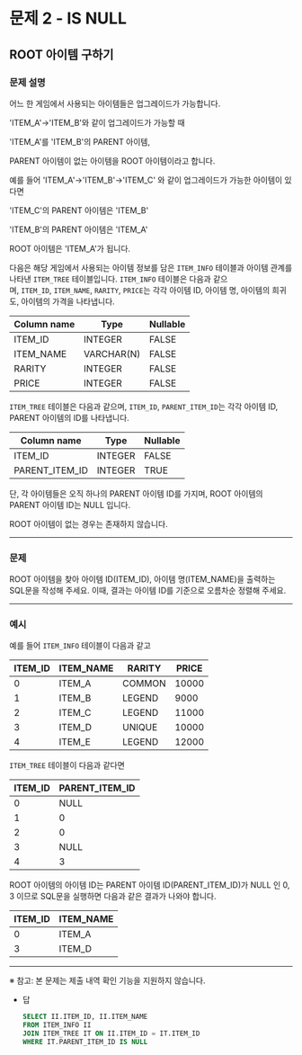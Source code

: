 # 문제 2 - IS NULL

## ROOT 아이템 구하기

### **문제 설명**

어느 한 게임에서 사용되는 아이템들은 업그레이드가 가능합니다.

'ITEM_A'->'ITEM_B'와 같이 업그레이드가 가능할 때

'ITEM_A'를 'ITEM_B'의 PARENT 아이템,

PARENT 아이템이 없는 아이템을 ROOT 아이템이라고 합니다.

예를 들어 'ITEM_A'->'ITEM_B'->'ITEM_C' 와 같이 업그레이드가 가능한 아이템이 있다면

'ITEM_C'의 PARENT 아이템은 'ITEM_B'

'ITEM_B'의 PARENT 아이템은 'ITEM_A'

ROOT 아이템은 'ITEM_A'가 됩니다.

다음은 해당 게임에서 사용되는 아이템 정보를 담은 `ITEM_INFO` 테이블과 아이템 관계를 나타낸 `ITEM_TREE` 테이블입니다. `ITEM_INFO` 테이블은 다음과 같으며, `ITEM_ID`, `ITEM_NAME`, `RARITY`, `PRICE`는 각각 아이템 ID, 아이템 명, 아이템의 희귀도, 아이템의 가격을 나타냅니다.

| Column name | Type | Nullable |
| --- | --- | --- |
| ITEM_ID | INTEGER | FALSE |
| ITEM_NAME | VARCHAR(N) | FALSE |
| RARITY | INTEGER | FALSE |
| PRICE | INTEGER | FALSE |

`ITEM_TREE` 테이블은 다음과 같으며, `ITEM_ID`, `PARENT_ITEM_ID`는 각각 아이템 ID, PARENT 아이템의 ID를 나타냅니다.

| Column name | Type | Nullable |
| --- | --- | --- |
| ITEM_ID | INTEGER | FALSE |
| PARENT_ITEM_ID | INTEGER | TRUE |

단, 각 아이템들은 오직 하나의 PARENT 아이템 ID를 가지며, ROOT 아이템의 PARENT 아이템 ID는 NULL 입니다.

ROOT 아이템이 없는 경우는 존재하지 않습니다.

---

### 문제

ROOT 아이템을 찾아 아이템 ID(ITEM_ID), 아이템 명(ITEM_NAME)을 출력하는 SQL문을 작성해 주세요. 이때, 결과는 아이템 ID를 기준으로 오름차순 정렬해 주세요.

---

### 예시

예를 들어 `ITEM_INFO` 테이블이 다음과 같고

| ITEM_ID | ITEM_NAME | RARITY | PRICE |
| --- | --- | --- | --- |
| 0 | ITEM_A | COMMON | 10000 |
| 1 | ITEM_B | LEGEND | 9000 |
| 2 | ITEM_C | LEGEND | 11000 |
| 3 | ITEM_D | UNIQUE | 10000 |
| 4 | ITEM_E | LEGEND | 12000 |

`ITEM_TREE` 테이블이 다음과 같다면

| ITEM_ID | PARENT_ITEM_ID |
| --- | --- |
| 0 | NULL |
| 1 | 0 |
| 2 | 0 |
| 3 | NULL |
| 4 | 3 |

ROOT 아이템의 아이템 ID는 PARENT 아이템 ID(PARENT_ITEM_ID)가 NULL 인 0, 3 이므로 SQL문을 실행하면 다음과 같은 결과가 나와야 합니다.

| ITEM_ID | ITEM_NAME |
| --- | --- |
| 0 | ITEM_A |
| 3 | ITEM_D |

---

※ 참고: 본 문제는 제출 내역 확인 기능을 지원하지 않습니다.

- 답
    
    ```sql
    SELECT II.ITEM_ID, II.ITEM_NAME
    FROM ITEM_INFO II
    JOIN ITEM_TREE IT ON II.ITEM_ID = IT.ITEM_ID
    WHERE IT.PARENT_ITEM_ID IS NULL
    ```